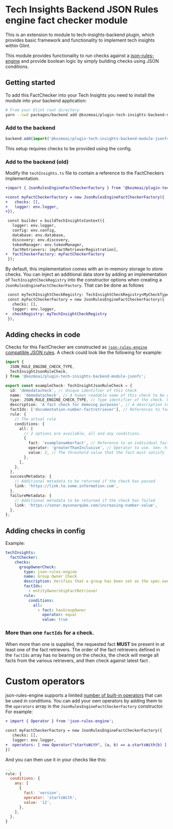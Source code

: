 # Tech Insights Backend JSON Rules engine fact checker module

This is an extension to module to tech-insights-backend plugin, which provides basic framework and functionality to implement tech insights within Glint.

This module provides functionality to run checks against a [json-rules-engine](https://github.com/CacheControl/json-rules-engine) and provide boolean logic by simply building checks using JSON conditions.

## Getting started

To add this FactChecker into your Tech Insights you need to install the module into your backend application:

```bash
# From your Glint root directory
yarn --cwd packages/backend add @kozmoai/plugin-tech-insights-backend-module-jsonfc
```

### Add to the backend

```ts title="packages/backend/src/index.ts"
backend.add(import('@kozmoai/plugin-tech-insights-backend-module-jsonfc'));
```

This setup requires checks to be provided using the config.

### Add to the backend (old)

Modify the `techInsights.ts` file to contain a reference to the FactCheckers implementation.

```diff
+import { JsonRulesEngineFactCheckerFactory } from '@kozmoai/plugin-tech-insights-backend-module-jsonfc';

+const myFactCheckerFactory = new JsonRulesEngineFactCheckerFactory({
+   checks: [],
+   logger: env.logger,
+}),

 const builder = buildTechInsightsContext({
   logger: env.logger,
   config: env.config,
   database: env.database,
   discovery: env.discovery,
   tokenManager: env.tokenManager,
   factRetrievers: [myFactRetrieverRegistration],
+  factCheckerFactory: myFactCheckerFactory
 });
```

By default, this implementation comes with an in-memory storage to store checks. You can inject an additional data store by adding an implementation of `TechInsightCheckRegistry` into the constructor options when creating a `JsonRulesEngineFactCheckerFactory`. That can be done as follows

```diff
 const myTechInsightCheckRegistry: TechInsightCheckRegistry<MyCheckType> = // snip
 const myFactCheckerFactory = new JsonRulesEngineFactCheckerFactory({
   checks: [],
   logger: env.logger,
+  checkRegistry: myTechInsightCheckRegistry
 }),

```

## Adding checks in code

Checks for this FactChecker are constructed as [`json-rules-engine` compatible JSON rules](https://github.com/CacheControl/json-rules-engine/blob/master/docs/rules.md#conditions). A check could look like the following for example:

```ts
import {
  JSON_RULE_ENGINE_CHECK_TYPE,
  TechInsightJsonRuleCheck,
} from '@kozmoai/plugin-tech-insights-backend-module-jsonfc';

export const exampleCheck: TechInsightJsonRuleCheck = {
  id: 'demodatacheck', // Unique identifier of this check
  name: 'demodatacheck', // A human readable name of this check to be displayed in the UI
  type: JSON_RULE_ENGINE_CHECK_TYPE, // Type identifier of the check. Used to run logic against, determine persistence option to use and render correct components on the UI
  description: 'A fact check for demoing purposes', // A description to be displayed in the UI
  factIds: ['documentation-number-factretriever'], // References to fact ids that this check uses. See documentation on FactRetrievers for more information on these
  rule: {
    // The actual rule
    conditions: {
      all: [
        // 2 options are available, all and any conditions.
        {
          fact: 'examplenumberfact', // Reference to an individual fact to check against
          operator: 'greaterThanInclusive', // Operator to use. See: https://github.com/CacheControl/json-rules-engine/blob/master/docs/rules.md#operators for more
          value: 2, // The threshold value that the fact must satisfy
        },
      ],
    },
  },
  successMetadata: {
    // Additional metadata to be returned if the check has passed
    link: 'https://link.to.some.information.com',
  },
  failureMetadata: {
    // Additional metadata to be returned if the check has failed
    link: 'https://sonar.mysonarqube.com/increasing-number-value',
  },
};
```

## Adding checks in config

Example:

```yaml title="app-config.yaml"
techInsights:
  factChecker:
    checks:
      groupOwnerCheck:
        type: json-rules-engine
        name: Group Owner Check
        description: Verifies that a group has been set as the spec.owner for this entity
        factIds:
          - entityOwnershipFactRetriever
        rule:
          conditions:
            all:
              - fact: hasGroupOwner
                operator: equal
                value: true
```

### More than one `factIds` for a check.

When more than one is supplied, the requested fact **MUST** be present in at least one of the fact retrievers.
The order of the fact retrievers defined in the `factIds` array has no bearing on the checks, the check will merge all facts from the various retrievers, and then check against latest fact .

# Custom operators

json-rules-engine supports a limited [number of built-in operators](https://github.com/CacheControl/json-rules-engine/blob/master/docs/rules.md#operators) that can be used in conditions. You can add your own operators by adding them to the `operators` array in the `JsonRulesEngineFactCheckerFactory` constructor. For example:

```diff
+ import { Operator } from 'json-rules-engine';

const myFactCheckerFactory = new JsonRulesEngineFactCheckerFactory({
   checks: [],
   logger: env.logger,
+  operators: [ new Operator("startsWith", (a, b) => a.startsWith(b) ]
})
```

And you can then use it in your checks like this:

```js
...
rule: {
  conditions: {
    any: [
      {
        fact: 'version',
        operator: 'startsWith',
        value: '12',
      },
    ],
  },
}
```
